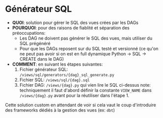 # Générateur SQL

 - **QUOI**: solution pour gérer le SQL des vues crées par les DAGs
 - **POURQUOI**: pour des raisons de fiablité et séparation des préoccupations:
    - Les DAG ne doivent pas générer le SQL des vues, mais utiliser du SQL prégénéré
    - Pour que les DAGs reposent sur du SQL testé et versionné
    (ce qu'on ne peut pas avoir si on est en full dynamique Python -> SQL -> CREATE dans le DAG)
 - **COMMENT**: en suivant les étapes suivantes:
    1. Fichier générateur SQL: `/views/sql/generators/{dag}_sql_generate.py`
    2. Fichier SQL: `/views/sql/{dag}.sql`
    3. Fichier DAG: `/views/{dag}.py` qui vien lire le SQL ci-dessus
    note: techniquement il faut d'abord définir la constante `VIEW_NAME` dans `/views/{dag}.py` avant pour la réutiliser dans l'étape 1.


Cette solution custom en attendant de voir si cela vaut le coup d'introduire des frameworks dédiés à la gestion des vues (ex: `dbt`)